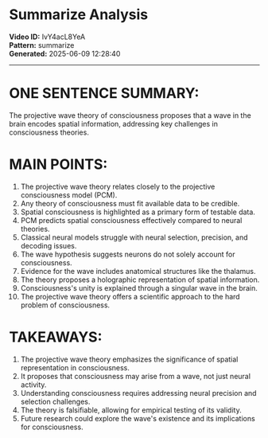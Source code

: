 # Summarize Analysis

**Video ID:** IvY4acL8YeA  
**Pattern:** summarize  
**Generated:** 2025-06-09 12:28:40  

---

# ONE SENTENCE SUMMARY:
The projective wave theory of consciousness proposes that a wave in the brain encodes spatial information, addressing key challenges in consciousness theories.

# MAIN POINTS:
1. The projective wave theory relates closely to the projective consciousness model (PCM).
2. Any theory of consciousness must fit available data to be credible.
3. Spatial consciousness is highlighted as a primary form of testable data.
4. PCM predicts spatial consciousness effectively compared to neural theories.
5. Classical neural models struggle with neural selection, precision, and decoding issues.
6. The wave hypothesis suggests neurons do not solely account for consciousness.
7. Evidence for the wave includes anatomical structures like the thalamus.
8. The theory proposes a holographic representation of spatial information.
9. Consciousness's unity is explained through a singular wave in the brain.
10. The projective wave theory offers a scientific approach to the hard problem of consciousness.

# TAKEAWAYS:
1. The projective wave theory emphasizes the significance of spatial representation in consciousness.
2. It proposes that consciousness may arise from a wave, not just neural activity.
3. Understanding consciousness requires addressing neural precision and selection challenges.
4. The theory is falsifiable, allowing for empirical testing of its validity.
5. Future research could explore the wave's existence and its implications for consciousness.
